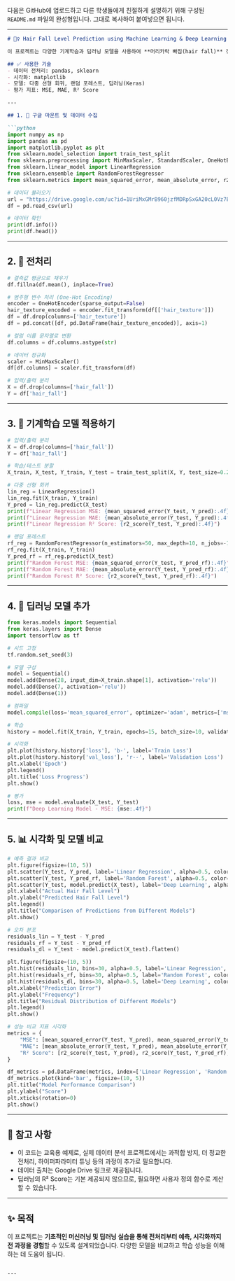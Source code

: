 다음은 GitHub에 업로드하고 다른 학생들에게 친절하게 설명하기 위해 구성된 `README.md` 파일의 완성형입니다. 그대로 복사하여 붙여넣으면 됩니다.

---

````markdown
# 💇‍♀️ Hair Fall Level Prediction using Machine Learning & Deep Learning

이 프로젝트는 다양한 기계학습과 딥러닝 모델을 사용하여 **머리카락 빠짐(hair fall)** 정도를 예측하는 예제입니다. Google Drive에서 데이터를 불러오고, 전처리, 모델 학습, 시각화를 모두 포함한 **교육용 종합 실습** 코드입니다.

## ✅ 사용한 기술
- 데이터 전처리: pandas, sklearn
- 시각화: matplotlib
- 모델: 다중 선형 회귀, 랜덤 포레스트, 딥러닝(Keras)
- 평가 지표: MSE, MAE, R² Score

---

## 1. 📁 구글 마운트 및 데이터 수집

```python
import numpy as np
import pandas as pd
import matplotlib.pyplot as plt
from sklearn.model_selection import train_test_split
from sklearn.preprocessing import MinMaxScaler, StandardScaler, OneHotEncoder
from sklearn.linear_model import LinearRegression
from sklearn.ensemble import RandomForestRegressor
from sklearn.metrics import mean_squared_error, mean_absolute_error, r2_score

# 데이터 불러오기
url = "https://drive.google.com/uc?id=1UriMxGMrB960jzfMDRpSxGA20cL0Vz7E"
df = pd.read_csv(url)

# 데이터 확인
print(df.info())
print(df.head())
````

---

## 2. 🧼 전처리

```python
# 결측값 평균으로 채우기
df.fillna(df.mean(), inplace=True)

# 범주형 변수 처리 (One-Hot Encoding)
encoder = OneHotEncoder(sparse_output=False)
hair_texture_encoded = encoder.fit_transform(df[['hair_texture']])
df = df.drop(columns=['hair_texture'])
df = pd.concat([df, pd.DataFrame(hair_texture_encoded)], axis=1)

# 컬럼 이름 문자열로 변환
df.columns = df.columns.astype(str)

# 데이터 정규화
scaler = MinMaxScaler()
df[df.columns] = scaler.fit_transform(df)

# 입력/출력 분리
X = df.drop(columns=['hair_fall'])
Y = df['hair_fall']
```

---

## 3. 🤖 기계학습 모델 적용하기

```python
# 입력/출력 분리
X = df.drop(columns=['hair_fall'])
Y = df['hair_fall']

# 학습/테스트 분할
X_train, X_test, Y_train, Y_test = train_test_split(X, Y, test_size=0.2, random_state=42)

# 다중 선형 회귀
lin_reg = LinearRegression()
lin_reg.fit(X_train, Y_train)
Y_pred = lin_reg.predict(X_test)
print(f"Linear Regression MSE: {mean_squared_error(Y_test, Y_pred):.4f}")
print(f"Linear Regression MAE: {mean_absolute_error(Y_test, Y_pred):.4f}")
print(f"Linear Regression R² Score: {r2_score(Y_test, Y_pred):.4f}")

# 랜덤 포레스트
rf_reg = RandomForestRegressor(n_estimators=50, max_depth=10, n_jobs=-1, random_state=42)
rf_reg.fit(X_train, Y_train)
Y_pred_rf = rf_reg.predict(X_test)
print(f"Random Forest MSE: {mean_squared_error(Y_test, Y_pred_rf):.4f}")
print(f"Random Forest MAE: {mean_absolute_error(Y_test, Y_pred_rf):.4f}")
print(f"Random Forest R² Score: {r2_score(Y_test, Y_pred_rf):.4f}")
```

---

## 4. 🧠 딥러닝 모델 추가

```python
from keras.models import Sequential
from keras.layers import Dense
import tensorflow as tf

# 시드 고정
tf.random.set_seed(3)

# 모델 구성
model = Sequential()
model.add(Dense(28, input_dim=X_train.shape[1], activation='relu'))
model.add(Dense(7, activation='relu'))
model.add(Dense(1))

# 컴파일
model.compile(loss='mean_squared_error', optimizer='adam', metrics=['mse'])

# 학습
history = model.fit(X_train, Y_train, epochs=15, batch_size=10, validation_split=0.25)

# 시각화
plt.plot(history.history['loss'], 'b-', label='Train Loss')
plt.plot(history.history['val_loss'], 'r--', label='Validation Loss')
plt.xlabel('Epoch')
plt.legend()
plt.title('Loss Progress')
plt.show()

# 평가
loss, mse = model.evaluate(X_test, Y_test)
print(f"Deep Learning Model - MSE: {mse:.4f}")
```

---

## 5. 📊 시각화 및 모델 비교

```python
# 예측 결과 비교
plt.figure(figsize=(10, 5))
plt.scatter(Y_test, Y_pred, label='Linear Regression', alpha=0.5, color='blue')
plt.scatter(Y_test, Y_pred_rf, label='Random Forest', alpha=0.5, color='green')
plt.scatter(Y_test, model.predict(X_test), label='Deep Learning', alpha=0.5, color='red')
plt.xlabel("Actual Hair Fall Level")
plt.ylabel("Predicted Hair Fall Level")
plt.legend()
plt.title("Comparison of Predictions from Different Models")
plt.show()

# 오차 분포
residuals_lin = Y_test - Y_pred
residuals_rf = Y_test - Y_pred_rf
residuals_dl = Y_test - model.predict(X_test).flatten()

plt.figure(figsize=(10, 5))
plt.hist(residuals_lin, bins=30, alpha=0.5, label='Linear Regression', color='blue')
plt.hist(residuals_rf, bins=30, alpha=0.5, label='Random Forest', color='green')
plt.hist(residuals_dl, bins=30, alpha=0.5, label='Deep Learning', color='red')
plt.xlabel("Prediction Error")
plt.ylabel("Frequency")
plt.title("Residual Distribution of Different Models")
plt.legend()
plt.show()

# 성능 비교 지표 시각화
metrics = {
    "MSE": [mean_squared_error(Y_test, Y_pred), mean_squared_error(Y_test, Y_pred_rf), mse],
    "MAE": [mean_absolute_error(Y_test, Y_pred), mean_absolute_error(Y_test, Y_pred_rf), mean_absolute_error(Y_test, model.predict(X_test).flatten())],
    "R² Score": [r2_score(Y_test, Y_pred), r2_score(Y_test, Y_pred_rf), None]
}

df_metrics = pd.DataFrame(metrics, index=['Linear Regression', 'Random Forest', 'Deep Learning'])
df_metrics.plot(kind='bar', figsize=(10, 5))
plt.title("Model Performance Comparison")
plt.ylabel("Score")
plt.xticks(rotation=0)
plt.show()
```

---

## 📌 참고 사항

* 이 코드는 교육용 예제로, 실제 데이터 분석 프로젝트에서는 과적합 방지, 더 정교한 전처리, 하이퍼파라미터 튜닝 등의 과정이 추가로 필요합니다.
* 데이터 출처는 Google Drive 링크로 제공됩니다.
* 딥러닝의 R² Score는 기본 제공되지 않으므로, 필요하면 사용자 정의 함수로 계산할 수 있습니다.

---

## ✨ 목적

이 프로젝트는 **기초적인 머신러닝 및 딥러닝 실습을 통해 전처리부터 예측, 시각화까지 전 과정을 경험**할 수 있도록 설계되었습니다. 다양한 모델을 비교하고 학습 성능을 이해하는 데 도움이 됩니다.

```

--- 
